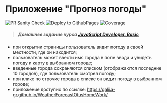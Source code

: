 # Приложение "Прогноз погоды"

![PR Sanity Check](https://github.com/Galiia-GR/WeatherForecastOtusHomeWork/actions/workflows/sanity-check.yml/badge.svg)
![Deploy to GithubPages](https://github.com/Galiia-GR/WeatherForecastOtusHomeWork/actions/workflows/gh-pages.yml/badge.svg)
![Coverage](https://github.com/Galiia-GR/WeatherForecastOtusHomeWork/actions/workflows/coverage.yml/badge.svg)

> ##### Домашнее задание курса **[JavaScript Developer. Basic](https://otus.ru/lessons/javascript-basic/?int_source=courses_catalog&int_term=programming)**

- при открытии страницы пользователь видит погоду в своей местности, где он находится;
- пользователь может ввести имя города в поле ввода и увидеть погоду и карту в выбранном городе;
- введенные города сохраняются списком (отображаются последние 10 городов), где пользователь смотрел погоду;
- при клике по строчке города в списке он видит погоду в выбранном городе;
- приложение доступно по ссылке: https://galiia-gr.github.io/WeatherForecastOtusHomeWork/
